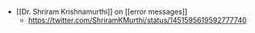 - [[Dr. Shriram Krishnamurthi]] on [[error messages]]
    - https://twitter.com/ShriramKMurthi/status/1451595619592777740
